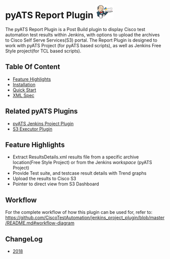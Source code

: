 # pyATS Report Plugin ![](guide/assets/images/r_jenkins.png)

The pyATS Report Plugin is a Post Build plugin to display Cisco test automation 
test results within Jenkins, with options to upload the archives to Cisco Self Serve Services(S3) portal. 
The Report Plugin is designed to work with pyATS Project (for pyATS based scripts), 
as well as Jenkins Free Style project(for TCL based scripts).


## Table Of Content
- [Feature Highlights](#feature-highlights)
- [Installation](guide/installation.md)
- [Quick Start](guide/quick_start.md)
- [XML Spec](guide/spec.md)

## Related pyATS Plugins
- [pyATS Jenkins Project Plugin](https://github.com/CiscoTestAutomation/jenkins_project_plugin)
- [S3 Executor Plugin](https://github.com/CiscoTestAutomation/jenkins_executor_plugin)

## Feature Highlights
* Extract ResultsDetails.xml results file from a specific archive location(Free Style Project) or from the Jenkins _workspace_ (pyATS Project)
* Provide Test suite, and testcase result details with Trend graphs
* Upload the results to Cisco S3
* Pointer to direct view from S3 Dashboard

## Workflow

For the complete workflow of how this plugin can be used for, refer to:
https://github.com/CiscoTestAutomation/jenkins_project_plugin/blob/master/README.md#workflow-diagram

## ChangeLog

* [2018](changelog/2018/CHANGELOG.md)

